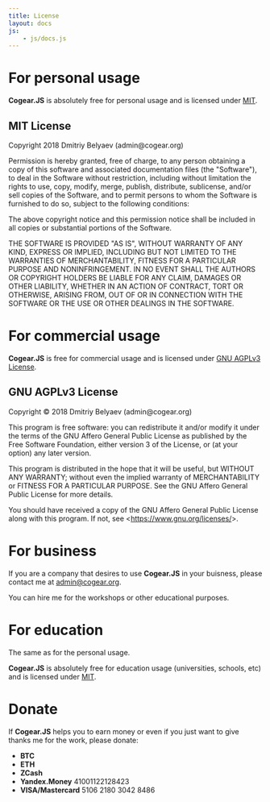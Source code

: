```yaml
---
title: License
layout: docs
js:
	- js/docs.js
---
```

# For personal usage

**Cogear.JS** is absolutely free for personal usage and is licensed under [MIT](#mit-license).

## MIT License
<article class="message is-success">
  <div class="message-body">
		<p>Copyright 2018 Dmitriy Belyaev (admin@cogear.org)
		<p>Permission is hereby granted, free of charge, to any person obtaining a copy of this software and associated documentation files (the "Software"), to deal in the Software without restriction, including without limitation the rights to use, copy, modify, merge, publish, distribute, sublicense, and/or sell copies of the Software, and to permit persons to whom the Software is furnished to do so, subject to the following conditions:
		<p>The above copyright notice and this permission notice shall be included in all copies or substantial portions of the Software.
		<p>THE SOFTWARE IS PROVIDED "AS IS", WITHOUT WARRANTY OF ANY KIND, EXPRESS OR IMPLIED, INCLUDING BUT NOT LIMITED TO THE WARRANTIES OF MERCHANTABILITY, FITNESS FOR A PARTICULAR PURPOSE AND NONINFRINGEMENT. IN NO EVENT SHALL THE AUTHORS OR COPYRIGHT HOLDERS BE LIABLE FOR ANY CLAIM, DAMAGES OR OTHER LIABILITY, WHETHER IN AN ACTION OF CONTRACT, TORT OR OTHERWISE, ARISING FROM, OUT OF OR IN CONNECTION WITH THE SOFTWARE OR THE USE OR OTHER DEALINGS IN THE SOFTWARE.
  </div>
</article>

# For commercial usage

**Cogear.JS** is free for commercial usage and is licensed under [GNU AGPLv3 License](#gnu-agplv3-license).

## GNU AGPLv3 License
<article class="message is-info">
  <div class="message-body">
		<p>Copyright &copy; 2018  Dmitriy Belyaev (admin@cogear.org)
		<p>This program is free software: you can redistribute it and/or modify
		it under the terms of the GNU Affero General Public License as
		published by the Free Software Foundation, either version 3 of the
		License, or (at your option) any later version.
		<p>This program is distributed in the hope that it will be useful,
		but WITHOUT ANY WARRANTY; without even the implied warranty of
		MERCHANTABILITY or FITNESS FOR A PARTICULAR PURPOSE.  See the
		GNU Affero General Public License for more details.
		<p>You should have received a copy of the GNU Affero General Public License
		along with this program.  If not, see <<a href="https://www.gnu.org/licenses/">https://www.gnu.org/licenses/</a>>.
  </div>
</article>

# For business

If you are a company that desires to use **Cogear.JS** in your buisness, please contact me at [admin@cogear.org](mailto:admin@cogear.org).

You can hire me for the workshops or other educational purposes.

# For education

The same as for the personal usage.

**Cogear.JS** is absolutely free for education usage (universities, schools, etc) and is licensed under [MIT](#mit-license).

# Donate

If **Cogear.JS** helps you to earn money or even if you just want to give thanks me for the work, please donate:
* **BTC**
* **ETH**
* **ZCash**
* **Yandex.Money** 41001122128423
* **VISA/Mastercard** 5106 2180 3042 8486



